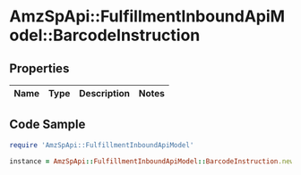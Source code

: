 # AmzSpApi::FulfillmentInboundApiModel::BarcodeInstruction

## Properties

Name | Type | Description | Notes
------------ | ------------- | ------------- | -------------

## Code Sample

```ruby
require 'AmzSpApi::FulfillmentInboundApiModel'

instance = AmzSpApi::FulfillmentInboundApiModel::BarcodeInstruction.new()
```


